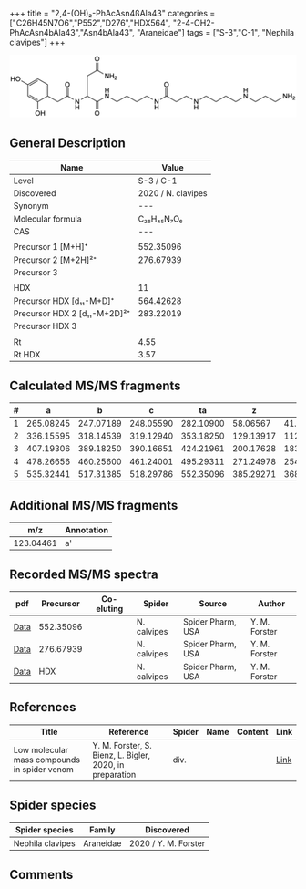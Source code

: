 +++
title = "2,4-(OH)₂-PhAcAsn4ßAla43"
categories = ["C26H45N7O6","P552","D276","HDX564",
"2-4-OH2-PhAcAsn4bAla43","Asn4bAla43",
"Araneidae"]
tags = ["S-3","C-1",
"Nephila clavipes"]
+++

![](/img/2-4-OH2-PhAcAsn4bAla43.png)

## General Description

| Name                       | Value              |
|----------------------------|--------------------|
| Level                      | S-3 / C-1          |
| Discovered                 | 2020 / N. clavipes |
| Synonym                    | ---                |
| Molecular formula          | C₂₆H₄₅N₇O₆                   |
| CAS                        | ---                |
|                            |                    |
| Precursor 1 [M+H]⁺         | 552.35096                   |
| Precursor 2 [M+2H]²⁺       | 276.67939                   |
| Precursor 3                |                    |
|                            |                    |
| HDX                        | 11                   |
| Precursor HDX   [d₁₁-M+D]⁺   | 564.42628                   |
| Precursor HDX 2 [d₁₁-M+2D]²⁺ | 283.22019                   |
| Precursor HDX 3            |                    |
|                            |                    |
| Rt                         | 4.55                   |
| Rt HDX                     | 3.57                   |

## Calculated MS/MS fragments

| # | a         | b         | c         | ta        | z         | y         | tz        |
|---|-----------|-----------|-----------|-----------|-----------|-----------|-----------|
| 1 | 265.08245 | 247.07189 | 248.05590 | 282.10900 | 58.06567 | 41.03912 | 75.09222 |
| 2 | 336.15595 | 318.14539 | 319.12940 | 353.18250 | 129.13917 | 112.11262 | 146.16572 |
| 3 | 407.19306 | 389.18250 | 390.16651 | 424.21961 | 200.17628 | 183.14973 | 217.20283 |
| 4 | 478.26656 | 460.25600 | 461.24001 | 495.29311 | 271.24978 | 254.22323 | 288.27633 |
| 5 | 535.32441 | 517.31385 | 518.29786 | 552.35096 | 385.29271 | 368.26616 | 402.31926 |

## Additional MS/MS fragments

| m/z       | Annotation |
|-----------|------------|
| 123.04461 | a'         |

## Recorded MS/MS spectra

| pdf                                             | Precursor | Co-eluting | Spider      | Source                       | Author        |
|-------------------------------------------------|-----------|------------|-------------|------------------------------|---------------|
| [Data](/pdf/N-clavipes/552_2-4-OH2-PhAcAsn4bAla43_Nc.pdf) | 552.35096 |           | N. calvipes | Spider Pharm, USA | Y. M. Forster |
| [Data](/pdf/N-clavipes/552_2-4-OH2-PhAcAsn4bAla43_Nc_2.pdf) | 276.67939 |           | N. calvipes | Spider Pharm, USA | Y. M. Forster |
| [Data](/pdf/N-clavipes/552_2-4-OH2-PhAcAsn4bAla43_Nc_HDX.pdf) | HDX |           | N. calvipes | Spider Pharm, USA | Y. M. Forster |

## References

| Title | Reference | Spider | Name | Content | Link |
|-------|-----------|--------|------|---------|------|
| Low molecular mass compounds in spider venom      | Y. M. Forster, S. Bienz, L. Bigler, 2020, in preparation          | div.       |   |   | [Link](unknown) |

## Spider species

| Spider species     | Family     | Discovered           |
|--------------------|------------|----------------------|
| Nephila clavipes | Araneidae | 2020 / Y. M. Forster |


## Comments